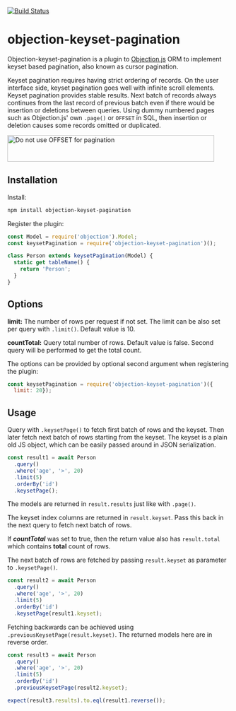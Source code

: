 [![Build Status](https://travis-ci.org/tvainika/objection-keyset-pagination.svg?branch=master)](https://travis-ci.org/tvainika/objection-keyset-pagination)

# objection-keyset-pagination

Objection-keyset-pagination is a plugin to [Objection.js](https://vincit.github.io/objection.js) ORM to implement keyset based pagination, also known as cursor pagination.

Keyset pagination requires having strict ordering of records. On the user interface side, keyset pagination goes well with infinite scroll elements. Keyset pagination provides stable results. Next batch of records always continues from the last record of previous batch even if there would be insertion or deletions between queries. Using dummy numbered pages such as Objection.js' own `.page()` or `OFFSET` in SQL, then insertion or deletion causes some records omitted or duplicated.

<a href="https://use-the-index-luke.com/no-offset">
   <img src="https://use-the-index-luke.com/static/no-offset-banner-468x60.NsC5gHrT.png" width="468" height="60"
        alt="Do not use OFFSET for pagination"
   />
</a>

## Installation
Install:

```bash
npm install objection-keyset-pagination
```

Register the plugin:

```js
const Model = require('objection').Model;
const keysetPagination = require('objection-keyset-pagination')();

class Person extends keysetPagination(Model) {
  static get tableName() {
    return 'Person';
  }
}
```

## Options

**limit:** The number of rows per request if not set. The limit can be also set per query with `.limit()`. Default value is 10.

**countTotal:** Query total number of rows.  Default value is false.  Second query will be performed to get the total count.

The options can be provided by optional second argument when registering the plugin:

```js
const keysetPagination = require('objection-keyset-pagination')({
  limit: 20});
```

## Usage

Query with `.keysetPage()` to fetch first batch of rows and the keyset. Then later fetch next batch of rows starting from the keyset. The keyset is a plain old JS object, which can be easily passed around in JSON serialization.

```js
const result1 = await Person
  .query()
  .where('age', '>', 20)
  .limit(5)
  .orderBy('id')
  .keysetPage();
```

The models are returned in `result.results` just like with `.page()`.

The keyset index columns are returned in `result.keyset`. Pass this back in the next query to fetch next batch of rows.

If ***countTotal*** was set to true, then the return value also has `result.total` which contains **total** count of rows.

The next batch of rows are fetched by passing `result.keyset` as parameter to `.keysetPage()`.

```js
const result2 = await Person
  .query()
  .where('age', '>', 20)
  .limit(5)
  .orderBy('id')
  .keysetPage(result1.keyset);
```

Fetching backwards can be achieved using `.previousKeysetPage(result.keyset)`. The returned models here are in reverse order.

```js
const result3 = await Person
  .query()
  .where('age', '>', 20)
  .limit(5)
  .orderBy('id')
  .previousKeysetPage(result2.keyset);

expect(result3.results).to.eql(result1.reverse());
```

